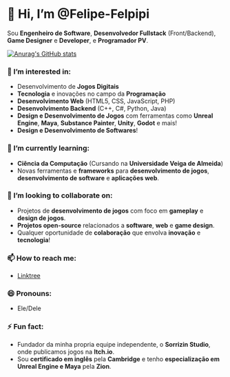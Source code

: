 # 👋 Hi, I’m @Felipe-Felpipi

Sou **Engenheiro de Software**, **Desenvolvedor Fullstack** (Front/Backend), **Game Designer** e **Developer**, e **Programador PV**. 

[![Anurag's GitHub stats](https://github-readme-stats.vercel.app/api?username=anuraghazra)](https://github.com/anuraghazra/github-readme-stats)

### 👀 I’m interested in:
- Desenvolvimento de **Jogos Digitais**
- **Tecnologia** e inovações no campo da **Programação**
- **Desenvolvimento Web** (HTML5, CSS, JavaScript, PHP)
- **Desenvolvimento Backend** (C++, C#, Python, Java)
- **Design e Desenvolvimento de Jogos** com ferramentas como **Unreal Engine**, **Maya**, **Substance Painter**, **Unity**, **Godot** e mais!
- **Design e Desenvolvimento de Softwares**!

### 🌱 I’m currently learning:
- **Ciência da Computação** (Cursando na **Universidade Veiga de Almeida**)
- Novas ferramentas e **frameworks** para **desenvolvimento de jogos**, **desenvolvimento de software** e **aplicações web**.

### 💞️ I’m looking to collaborate on:
- Projetos de **desenvolvimento de jogos** com foco em **gameplay** e **design de jogos**.
- **Projetos open-source** relacionados a **software**, **web** e **game design**.
- Qualquer oportunidade de **colaboração** que envolva **inovação** e **tecnologia**!

### 📫 How to reach me:
- [Linktree](https://felipe-felpipi.github.io/)

### 😄 Pronouns:
- Ele/Dele

### ⚡ Fun fact:
- Fundador da minha propria equipe independente, o **Sorrizin Studio**, onde publicamos jogos na **Itch.io**.
- Sou **certificado em inglês** pela **Cambridge** e tenho **especialização em Unreal Engine e Maya** pela **Zion**.
